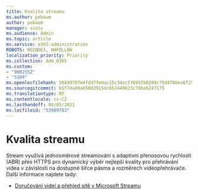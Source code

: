 ```yaml
---
title: Kvalita streamu
ms.author: pebaum
author: pebaum
manager: scotv
ms.audience: Admin
ms.topic: article
ms.service: o365-administration
ROBOTS: NOINDEX, NOFOLLOW
localization_priority: Priority
ms.collection: Adm_O365
ms.custom:
- "9002552"
- "5104"
ms.openlocfilehash: 50449787e4fd37fe9ac15c34ecf7695fb8208c75d478bea6f25af3787063083b
ms.sourcegitcommit: b5f7da89a650d2915dc652449623c78be6247175
ms.translationtype: MT
ms.contentlocale: cs-CZ
ms.lasthandoff: 08/05/2021
ms.locfileid: "53909783"
---
```

# <a name="stream-quality"></a>Kvalita streamu

Stream využívá jednosměrové streamování s adaptivní přenosovou rychlostí (ABR) přes HTTPS pro dynamický výběr nejlepší kvality pro přehrávání videa v závislosti na dostupné šířce pásma a rozměrech videopřehrávače. Další informace najdete tady:

- [Doručování videí a přehled sítě v Microsoft Streamu](https://docs.microsoft.com/stream/network-overview)

